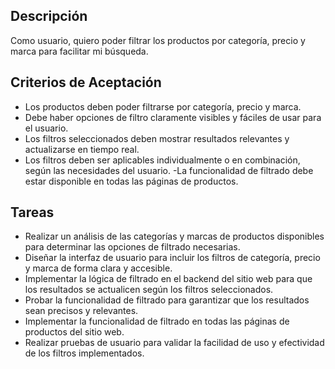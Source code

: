 ## Descripción 
Como usuario, quiero poder filtrar los productos por categoría, precio y marca para facilitar mi búsqueda.
## Criterios de Aceptación
- Los productos deben poder filtrarse por categoría, precio y marca.
- Debe haber opciones de filtro claramente visibles y fáciles de usar para el usuario.
- Los filtros seleccionados deben mostrar resultados relevantes y actualizarse en tiempo real.
- Los filtros deben ser aplicables individualmente o en combinación, según las necesidades del usuario.
 -La funcionalidad de filtrado debe estar disponible en todas las páginas de productos.

## Tareas
- Realizar un análisis de las categorías y marcas de productos disponibles para determinar las opciones de filtrado necesarias.
- Diseñar la interfaz de usuario para incluir los filtros de categoría, precio y marca de forma clara y accesible.
- Implementar la lógica de filtrado en el backend del sitio web para que los resultados se actualicen según los filtros seleccionados.
- Probar la funcionalidad de filtrado para garantizar que los resultados sean precisos y relevantes.
- Implementar la funcionalidad de filtrado en todas las páginas de productos del sitio web.
- Realizar pruebas de usuario para validar la facilidad de uso y efectividad de los filtros implementados.
